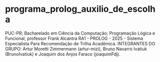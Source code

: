 # programa_prolog_auxilio_de_escolha
PUC-PR; Bacharelado em Ciência da Computação; Programação Lógica e Funcional, professor Frank Alcantra
RA1 - PROLOG - 2025 - Sistema Especialista Para Recomendação de Trilha Acadêmica. INTEGRANTES DO GRUPO: Artur Moretti Zimmermann (artur-mizi), Bruno Navarro Ivatiuk (BrunoIvatiuk) e Joaquim dos Anjos Faraco (joaquimFdj).
